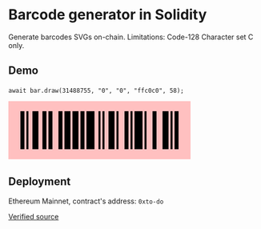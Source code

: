 # Barcode generator in Solidity


Generate barcodes SVGs on-chain.
Limitations: Code-128 Character set C only.

## Demo

`await bar.draw(31488755, "0", "0", "ffc0c0", 58);`

![PunkBlocks](barcode.svg)

## Deployment

Ethereum Mainnet, contract's address: `0xto-do`

[Verified source](https://etherscan.io/address/0xto-do#code)